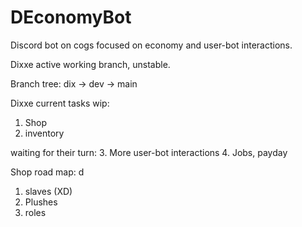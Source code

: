 # DEconomyBot
Discord bot on cogs focused on economy and user-bot interactions.

Dixxe active working branch, unstable.

Branch tree:
dix -> dev -> main

Dixxe current tasks
wip:
1. Shop
2. inventory

waiting for their turn:
3. More user-bot interactions
4. Jobs, payday


Shop road map:         d
1. slaves (XD)
2. Plushes
3. roles
